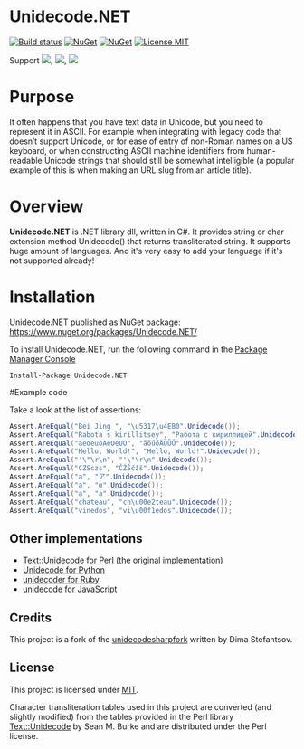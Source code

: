 ﻿# Unidecode.NET

[![Build status](https://ci.appveyor.com/api/projects/status/lqjnq9ve1vbv393u?svg=true)](https://ci.appveyor.com/project/phnx47/unidecode-net)
[![NuGet](https://img.shields.io/nuget/v/Unidecode.NET.svg)](https://www.nuget.org/packages/Unidecode.NET)
[![NuGet](https://img.shields.io/nuget/dt/Unidecode.NET.svg)](https://www.nuget.org/packages/Unidecode.NET)
[![License MIT](https://img.shields.io/badge/license-MIT-green.svg)](https://opensource.org/licenses/MIT) 

Support <img src="https://img.shields.io/badge/.net-4.5-green.svg"></img>, <img src="https://img.shields.io/badge/.netstandard-1.2-green.svg"></img>, <img src="https://img.shields.io/badge/.netstandard-2.0-green.svg"></img>  

# Purpose
It often happens that you have text data in Unicode, but you need to represent it in ASCII. For example when integrating with legacy code that doesn’t support Unicode, or for ease of entry of non-Roman names on a US keyboard, or when constructing ASCII machine identifiers from human-readable Unicode strings that should still be somewhat intelligible (a popular example of this is when making an URL slug from an article title).

# Overview

**Unidecode.NET** is .NET library dll, written in C#.
It provides string or char extension method Unidecode() that returns transliterated string. It supports huge amount of languages.
And it's very easy to add your language if it's not supported already!

# Installation
Unidecode.NET published as NuGet package: https://www.nuget.org/packages/Unidecode.NET/

To install Unidecode.NET, run the following command in the [Package Manager Console](https://docs.nuget.org/consume/package-manager-console)

`Install-Package Unidecode.NET`

#Example code

Take a look at the list of assertions:
```cs
Assert.AreEqual("Bei Jing ", "\u5317\u4EB0".Unidecode());
Assert.AreEqual("Rabota s kirillitsey", "Работа с кириллицей".Unidecode());
Assert.AreEqual("aeoeuoAeOeUO", "äöűőÄÖŨŐ".Unidecode());
Assert.AreEqual("Hello, World!", "Hello, World!".Unidecode());
Assert.AreEqual("'\"\r\n", "'\"\r\n".Unidecode());
Assert.AreEqual("CZSczs", "ČŽŠčžš".Unidecode());
Assert.AreEqual("a", "ア".Unidecode());
Assert.AreEqual("a", "α".Unidecode());
Assert.AreEqual("a", "а".Unidecode());
Assert.AreEqual("chateau", "ch\u00e2teau".Unidecode());
Assert.AreEqual("vinedos", "vi\u00f1edos".Unidecode());
```
Other implementations
---------------------

*  [Text::Unidecode for Perl](http://search.cpan.org/~sburke/Text-Unidecode/lib/Text/Unidecode.pm) (the original implementation)
*  [Unidecode for Python](https://pypi.python.org/pypi/Unidecode)
*  [unidecoder for Ruby](https://github.com/norman/unidecoder)
*  [unidecode for JavaScript](https://github.com/FGRibreau/node-unidecode)


Credits
-------

This project is a fork of the [unidecodesharpfork](https://bitbucket.org/DimaStefantsov/unidecodesharpfork) written by Dima Stefantsov.


License
-------

This project is licensed under [MIT](https://opensource.org/licenses/MIT).

Character transliteration tables used in this project are converted (and slightly modified) from the tables provided in
the Perl library [Text::Unidecode] by Sean M. Burke and are distributed under the Perl license.


[Text::Unidecode]: http://search.cpan.org/~sburke/Text-Unidecode/lib/Text/Unidecode.pm
